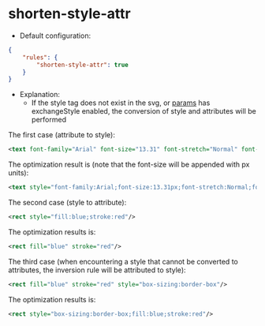 # shorten-style-attr

* Default configuration:
```json
{
	"rules": {
		"shorten-style-attr": true
	}
}
```
* Explanation:
	* If the style tag does not exist in the svg, or [params](../config.md#params) has exchangeStyle enabled, the conversion of style and attributes will be performed

The first case (attribute to style):
```xml
<text font-family="Arial" font-size="13.31" font-stretch="Normal" font-weight="400!important" font-style="italic" fill="red">80</text>
```

The optimization result is (note that the font-size will be appended with px units):
```xml
<text style="font-family:Arial;font-size:13.31px;font-stretch:Normal;font-weight:400!important;font-style:italic;fill:red">80</text>
```

The second case (style to attribute):
```xml
<rect style="fill:blue;stroke:red"/>
```

The optimization results is:
```xml
<rect fill="blue" stroke="red"/>
```

The third case (when encountering a style that cannot be converted to attributes, the inversion rule will be attributed to style):
```xml
<rect fill="blue" stroke="red" style="box-sizing:border-box"/>
```

The optimization results is:
```xml
<rect style="box-sizing:border-box;fill:blue;stroke:red"/>
```
